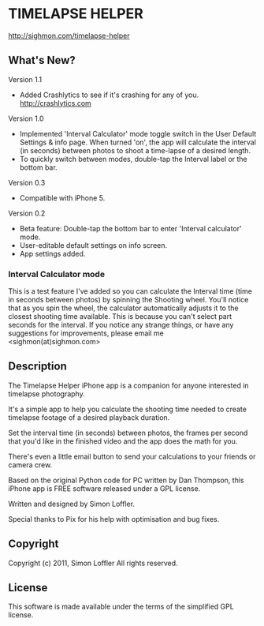# TIMELAPSE HELPER
<http://sighmon.com/timelapse-helper>

## What's New?
Version 1.1

* Added Crashlytics to see if it's crashing for any of you.
http://crashlytics.com

Version 1.0

* Implemented 'Interval Calculator' mode toggle switch in the User Default Settings & info page. When turned 'on', the app will calculate the interval (in seconds) between photos to shoot a time-lapse of a desired length.
* To quickly switch between modes, double-tap the Interval label or the bottom bar.

Version 0.3

* Compatible with iPhone 5.

Version 0.2

* Beta feature: Double-tap the bottom bar to enter 'Interval calculator' mode.
* User-editable default settings on info screen.
* App settings added.

### Interval Calculator mode
This is a test feature I've added so you can calculate the Interval time (time in seconds between photos) by spinning the Shooting wheel. You'll notice that as you spin the wheel, the calculator automatically adjusts it to the closest shooting time available. This is because you can't select part seconds for the interval.
If you notice any strange things, or have any suggestions for improvements, please email me <sighmon(at)sighmon.com>

## Description
The Timelapse Helper iPhone app is a companion for anyone interested in timelapse photography.

It's a simple app to help you calculate the shooting time needed to create timelapse footage of a desired playback duration.

Set the interval time (in seconds) between photos, the frames per second that you'd like in the finished video and the app does the math for you.

There's even a little email button to send your calculations to your friends or camera crew.

Based on the original Python code for PC written by Dan Thompson, this iPhone app is FREE software released under a GPL license.

Written and designed by Simon Loffler.

Special thanks to Pix for his help with optimisation and bug fixes.

## Copyright
Copyright (c) 2011, Simon Loffler
All rights reserved.

## License
This software is made available under the terms of the simplified GPL license.
